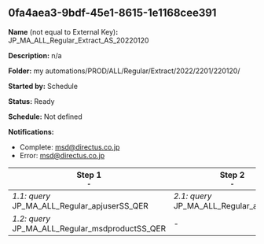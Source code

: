 ## 0fa4aea3-9bdf-45e1-8615-1e1168cee391

**Name** (not equal to External Key)**:** JP_MA_ALL_Regular_Extract_AS_20220120

**Description:** n/a

**Folder:** my automations/PROD/ALL/Regular/Extract/2022/2201/220120/

**Started by:** Schedule

**Status:** Ready

**Schedule:** Not defined

**Notifications:**

* Complete: msd@directus.co.jp
* Error: msd@directus.co.jp

| Step 1<br>_<small>-</small>_ | Step 2<br>_<small>-</small>_ | Step 3<br>_<small>-</small>_ | Step 4<br>_<small>-</small>_ |
| --- | --- | --- | --- |
| _1.1: query_<br>JP_MA_ALL_Regular_apjuserSS_QER | _2.1: query_<br>JP_MA_ALL_Regular_alllist_QER | _3.1: query_<br>JP_MA_ALL_Regular_Apology_Mid1_QER_20220120 | _4.1: query_<br>JP_MA_ALL_Regular_alllist_Apology_QER_20220120 |
| _1.2: query_<br>JP_MA_ALL_Regular_msdproductSS_QER | - | - | - |
